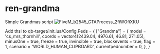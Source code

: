 # ren-grandma
Simple Grandmas script
![FiveM_b2545_GTAProcess_2fiWOfiXKU](https://user-images.githubusercontent.com/85559163/183088370-f7fcc236-f88b-4998-ad5e-5ad71a335fae.jpg)

Add thsi to qb-target/init.lua/Config.Peds = {
	["Grandma"] = {
		model = 'cs_mrs_thornhill',
		coords = vector4(2439.04, 4976.61, 46.81, 271.05),
		minusOne = true,
		freeze = true,
		invincible = true,
		blockevents = true,
		flag = 1,
		scenario = 'WORLD_HUMAN_CLIPBOARD',	
		currentpednumber = 0,
	},
}

